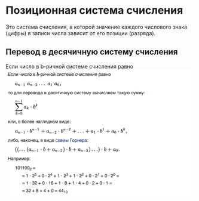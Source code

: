 # Позиционная система счисления

Это система счисления, в которой значение каждого числового знака (цифры) в записи числа зависит от его позиции (разряда).

## Перевод в десячичную систему счисления

Если число в  b-ричной системе счисления равно  
![translated into decimal notation](./img/translated-into-decimal-notation.jpg)
